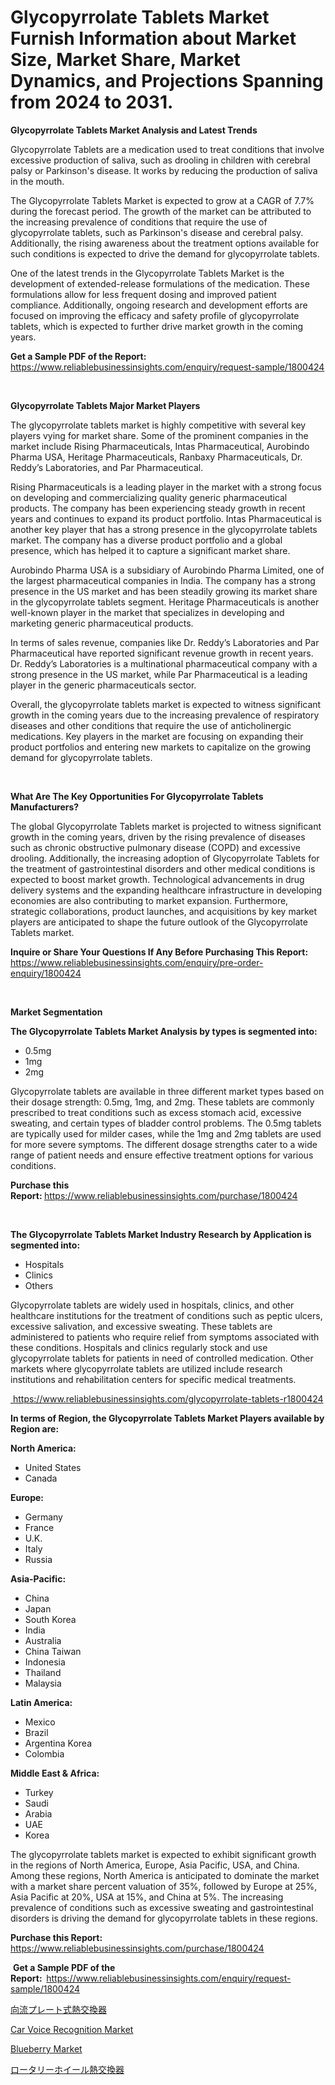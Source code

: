 <p><h1>Glycopyrrolate Tablets Market Furnish Information about Market Size, Market Share, Market Dynamics, and Projections Spanning from 2024 to 2031.</h1></p><p><strong>Glycopyrrolate Tablets Market Analysis and Latest Trends</strong></p>
<p><p>Glycopyrrolate Tablets are a medication used to treat conditions that involve excessive production of saliva, such as drooling in children with cerebral palsy or Parkinson's disease. It works by reducing the production of saliva in the mouth.</p><p>The Glycopyrrolate Tablets Market is expected to grow at a CAGR of 7.7% during the forecast period. The growth of the market can be attributed to the increasing prevalence of conditions that require the use of glycopyrrolate tablets, such as Parkinson's disease and cerebral palsy. Additionally, the rising awareness about the treatment options available for such conditions is expected to drive the demand for glycopyrrolate tablets.</p><p>One of the latest trends in the Glycopyrrolate Tablets Market is the development of extended-release formulations of the medication. These formulations allow for less frequent dosing and improved patient compliance. Additionally, ongoing research and development efforts are focused on improving the efficacy and safety profile of glycopyrrolate tablets, which is expected to further drive market growth in the coming years.</p></p>
<p><strong>Get a Sample PDF of the Report:&nbsp;</strong> <a href="https://www.reliablebusinessinsights.com/enquiry/request-sample/1800424">https://www.reliablebusinessinsights.com/enquiry/request-sample/1800424</a></p>
<p>&nbsp;</p>
<p><strong>Glycopyrrolate Tablets Major Market Players</strong></p>
<p><p>The glycopyrrolate tablets market is highly competitive with several key players vying for market share. Some of the prominent companies in the market include Rising Pharmaceuticals, Intas Pharmaceutical, Aurobindo Pharma USA, Heritage Pharmaceuticals, Ranbaxy Pharmaceuticals, Dr. Reddy’s Laboratories, and Par Pharmaceutical.</p><p>Rising Pharmaceuticals is a leading player in the market with a strong focus on developing and commercializing quality generic pharmaceutical products. The company has been experiencing steady growth in recent years and continues to expand its product portfolio. Intas Pharmaceutical is another key player that has a strong presence in the glycopyrrolate tablets market. The company has a diverse product portfolio and a global presence, which has helped it to capture a significant market share.</p><p>Aurobindo Pharma USA is a subsidiary of Aurobindo Pharma Limited, one of the largest pharmaceutical companies in India. The company has a strong presence in the US market and has been steadily growing its market share in the glycopyrrolate tablets segment. Heritage Pharmaceuticals is another well-known player in the market that specializes in developing and marketing generic pharmaceutical products.</p><p>In terms of sales revenue, companies like Dr. Reddy’s Laboratories and Par Pharmaceutical have reported significant revenue growth in recent years. Dr. Reddy’s Laboratories is a multinational pharmaceutical company with a strong presence in the US market, while Par Pharmaceutical is a leading player in the generic pharmaceuticals sector.</p><p>Overall, the glycopyrrolate tablets market is expected to witness significant growth in the coming years due to the increasing prevalence of respiratory diseases and other conditions that require the use of anticholinergic medications. Key players in the market are focusing on expanding their product portfolios and entering new markets to capitalize on the growing demand for glycopyrrolate tablets.</p></p>
<p>&nbsp;</p>
<p><strong>What Are The Key Opportunities For Glycopyrrolate Tablets Manufacturers?</strong></p>
<p><p>The global Glycopyrrolate Tablets market is projected to witness significant growth in the coming years, driven by the rising prevalence of diseases such as chronic obstructive pulmonary disease (COPD) and excessive drooling. Additionally, the increasing adoption of Glycopyrrolate Tablets for the treatment of gastrointestinal disorders and other medical conditions is expected to boost market growth. Technological advancements in drug delivery systems and the expanding healthcare infrastructure in developing economies are also contributing to market expansion. Furthermore, strategic collaborations, product launches, and acquisitions by key market players are anticipated to shape the future outlook of the Glycopyrrolate Tablets market.</p></p>
<p><strong>Inquire or Share Your Questions If Any Before Purchasing This Report:</strong> <a href="https://www.reliablebusinessinsights.com/enquiry/pre-order-enquiry/1800424">https://www.reliablebusinessinsights.com/enquiry/pre-order-enquiry/1800424</a></p>
<p>&nbsp;</p>
<p><strong>Market Segmentation</strong></p>
<p><strong>The Glycopyrrolate Tablets Market Analysis by types is segmented into:</strong></p>
<p><ul><li>0.5mg</li><li>1mg</li><li>2mg</li></ul></p>
<p><p>Glycopyrrolate tablets are available in three different market types based on their dosage strength: 0.5mg, 1mg, and 2mg. These tablets are commonly prescribed to treat conditions such as excess stomach acid, excessive sweating, and certain types of bladder control problems. The 0.5mg tablets are typically used for milder cases, while the 1mg and 2mg tablets are used for more severe symptoms. The different dosage strengths cater to a wide range of patient needs and ensure effective treatment options for various conditions.</p></p>
<p><strong>Purchase this Report:&nbsp;</strong><a href="https://www.reliablebusinessinsights.com/purchase/1800424">https://www.reliablebusinessinsights.com/purchase/1800424</a></p>
<p>&nbsp;</p>
<p><strong>The Glycopyrrolate Tablets Market Industry Research by Application is segmented into:</strong></p>
<p><ul><li>Hospitals</li><li>Clinics</li><li>Others</li></ul></p>
<p><p>Glycopyrrolate tablets are widely used in hospitals, clinics, and other healthcare institutions for the treatment of conditions such as peptic ulcers, excessive salivation, and excessive sweating. These tablets are administered to patients who require relief from symptoms associated with these conditions. Hospitals and clinics regularly stock and use glycopyrrolate tablets for patients in need of controlled medication. Other markets where glycopyrrolate tablets are utilized include research institutions and rehabilitation centers for specific medical treatments.</p></p>
<p><a href="https://www.reliablebusinessinsights.com/glycopyrrolate-tablets-r1800424">&nbsp;https://www.reliablebusinessinsights.com/glycopyrrolate-tablets-r1800424</a></p>
<p><strong>In terms of Region, the Glycopyrrolate Tablets Market Players available by Region are:</strong></p>
<p>
    <p> <strong> North America: </strong>
        <ul>
            <li>United States</li>
            <li>Canada</li>
        </ul>
        </p> 
    <p> <strong> Europe: </strong>
        <ul>
            <li>Germany</li>
            <li>France</li>
            <li>U.K.</li>
            <li>Italy</li>
            <li>Russia</li>
        </ul>
        </p> 
    <p> <strong> Asia-Pacific: </strong>
        <ul>
            <li>China</li>
            <li>Japan</li>
            <li>South Korea</li>
            <li>India</li>
            <li>Australia</li>
            <li>China Taiwan</li>
            <li>Indonesia</li>
            <li>Thailand</li>
            <li>Malaysia</li>
        </ul>
        </p> 
    <p> <strong> Latin America: </strong>
        <ul>
            <li>Mexico</li>
            <li>Brazil</li>
            <li>Argentina Korea</li>
            <li>Colombia</li>
        </ul>
        </p> 
    <p> <strong> Middle East & Africa: </strong>
        <ul>
            <li>Turkey</li>
            <li>Saudi</li>
            <li>Arabia</li>
            <li>UAE</li>
            <li>Korea</li>
        </ul>
    </p>
    </p>
<p><p>The glycopyrrolate tablets market is expected to exhibit significant growth in the regions of North America, Europe, Asia Pacific, USA, and China. Among these regions, North America is anticipated to dominate the market with a market share percent valuation of 35%, followed by Europe at 25%, Asia Pacific at 20%, USA at 15%, and China at 5%. The increasing prevalence of conditions such as excessive sweating and gastrointestinal disorders is driving the demand for glycopyrrolate tablets in these regions.</p></p>
<p><strong>Purchase this Report: </strong><a href="https://www.reliablebusinessinsights.com/purchase/1800424">https://www.reliablebusinessinsights.com/purchase/1800424</a></p>
<p>&nbsp;<strong>Get a Sample PDF of the Report:&nbsp;&nbsp;</strong><a href="https://www.reliablebusinessinsights.com/enquiry/request-sample/1800424">https://www.reliablebusinessinsights.com/enquiry/request-sample/1800424</a></p>
<p><strong></strong></p>
<p><p><a href="https://github.com/deonnorth8/Market-Research-Report-List-2/blob/main/2724906178360.md">向流プレート式熱交換器</a></p><p><a href="https://github.com/mauripalmi/Market-Research-Report-List-4/blob/main/car-voice-recognition-market.md">Car Voice Recognition Market</a></p><p><a href="https://github.com/nicoletavirag/Market-Research-Report-List-4/blob/main/blueberry-market.md">Blueberry Market</a></p><p><a href="https://github.com/LizaHeller2023/Market-Research-Report-List-1/blob/main/1501427178361.md">ロータリーホイール熱交換器</a></p></p>